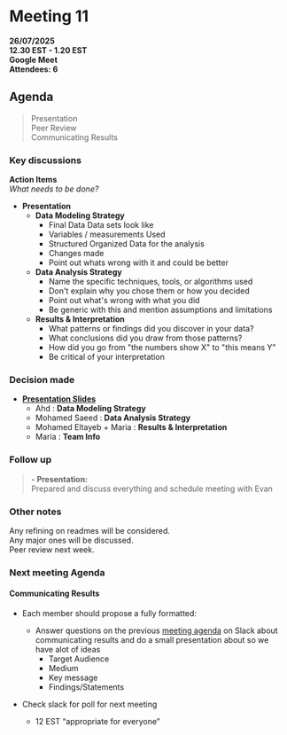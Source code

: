 # **Meeting 11**

**26/07/2025  
12.30 EST - 1.20 EST  
Google Meet  
Attendees: 6**

## Agenda

> Presentation  
> Peer Review  
> Communicating Results

### Key discussions

**Action Items**  
  *What needs to be done?*  

+ **Presentation**
  + **Data Modeling Strategy**
    + Final Data Data sets look like
    + Variables / measurements Used
    + Structured Organized Data for the analysis
    + Changes made
    + Point out whats wrong with it and could be better
  + **Data Analysis Strategy**
    + Name the specific techniques, tools, or algorithms used
    + Don't explain why you chose them or how you decided
    + Point out what's wrong with what you did
    + Be generic with this and mention assumptions and limitations
  + **Results & Interpretation**
    + What patterns or findings did you discover in your data?
    + What conclusions did you draw from those patterns?
    + How did you go from "the numbers show X" to "this means Y"
    + Be critical of your interpretation

### Decision made  

+ **[Presentation Slides](https://docs.google.com/presentation/d/1JwlSEM4H5ApBjsj3wJFacOUQXUMaGilJvO1VyjTXrfA/edit?slide=id.g1dad55ef69b_1_1496#slide=id.g1dad55ef69b_1_1496)**
  + Ahd : **Data Modeling Strategy**
  + Mohamed Saeed : **Data Analysis Strategy**
  + Mohamed Eltayeb + Maria : **Results & Interpretation**
  + Maria : **Team Info**

### Follow up

>**- Presentation:**  
   Prepared and discuss everything and schedule meeting with Evan

### Other notes

Any refining on readmes will be considered.  
Any major ones will be discussed.  
Peer review next week.

### Next meeting Agenda

#### **Communicating Results**

+ Each member should propose a fully formatted:
  + Answer questions on the previous [meeting agenda](https://github.com/MIT-Emerging-Talent/ET6-CDSP-group-08-repo/issues/111)
  on Slack about communicating results and do a
  small presentation about so we have alot of ideas
    + Target Audience
    + Medium
    + Key message
    + Findings/Statements
  
+ Check slack for poll for next meeting
  + 12 EST “appropriate for everyone”  
